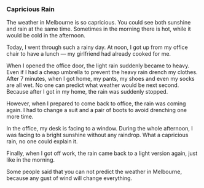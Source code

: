 ### Capricious Rain
The weather in Melbourne is so capricious. You could see both sunshine and rain at the same time. Sometimes in the morning there is hot, while it would be cold in the afternoon.

Today, I went through such a rainy day. At noon, I got up from my office chair to have a lunch — my girlfriend had already cooked for me.

When I opened the office door, the light rain suddenly became to heavy. Even if I had a cheap umbrella to prevent the heavy rain drench my clothes. After 7 minutes, when I got home, my pants, my shoes and even my socks are all wet. No one can predict what weather would be next second. Because after I got in my home, the rain was suddenly stopped.

However, when I prepared to come back to office, the rain was coming again. I had to change a suit and a pair of boots to avoid drenching one more time.

In the office, my desk is facing to a window. During the whole afternoon, I was facing to a bright sunshine without any raindrop. What a capricious rain, no one could explain it.

Finally, when I got off work, the rain came back to a light version again, just like in the morning.

Some people said that you can not predict the weather in Melbourne, because any gust of wind will change everything.
